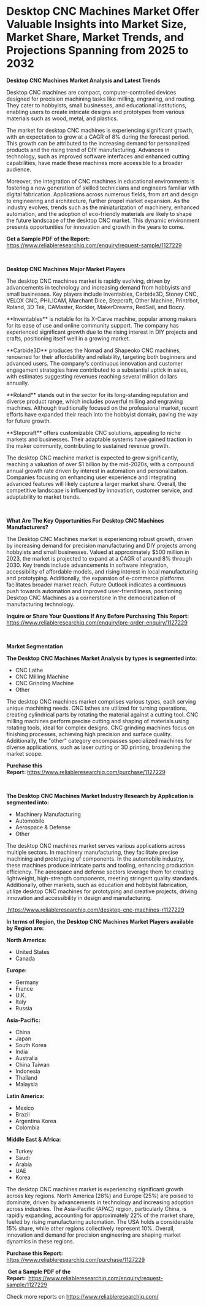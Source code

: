<p><h1>Desktop CNC Machines Market Offer Valuable Insights into Market Size, Market Share, Market Trends, and Projections Spanning from 2025 to 2032</h1></p><p><strong>Desktop CNC Machines Market Analysis and Latest Trends</strong></p>
<p><p>Desktop CNC machines are compact, computer-controlled devices designed for precision machining tasks like milling, engraving, and routing. They cater to hobbyists, small businesses, and educational institutions, enabling users to create intricate designs and prototypes from various materials such as wood, metal, and plastics. </p><p>The market for desktop CNC machines is experiencing significant growth, with an expectation to grow at a CAGR of 8% during the forecast period. This growth can be attributed to the increasing demand for personalized products and the rising trend of DIY manufacturing. Advances in technology, such as improved software interfaces and enhanced cutting capabilities, have made these machines more accessible to a broader audience. </p><p>Moreover, the integration of CNC machines in educational environments is fostering a new generation of skilled technicians and engineers familiar with digital fabrication. Applications across numerous fields, from art and design to engineering and architecture, further propel market expansion. As the industry evolves, trends such as the miniaturization of machinery, enhanced automation, and the adoption of eco-friendly materials are likely to shape the future landscape of the desktop CNC market. This dynamic environment presents opportunities for innovation and growth in the years to come.</p></p>
<p><strong>Get a Sample PDF of the Report:&nbsp;</strong> <a href="https://www.reliableresearchiq.com/enquiry/request-sample/1127229?utm_campaign=3282&utm_medium=2&utm_source=Github&utm_content=ia&utm_term=10042025&utm_id=desktop-cnc-machines">https://www.reliableresearchiq.com/enquiry/request-sample/1127229</a></p>
<p>&nbsp;</p>
<p><strong>Desktop CNC Machines Major Market Players</strong></p>
<p><p>The desktop CNC machines market is rapidly evolving, driven by advancements in technology and increasing demand from hobbyists and small businesses. Key players include Inventables, Carbide3D, Stoney CNC, VELOX CNC, PHILICAM, Marchant Dice, Stepcraft, Other Machine, Printrbot, Roland, 3D Tek, CAMaster, Rockler, MakerDreams, RedSail, and Boxzy.</p><p>**Inventables** is notable for its X-Carve machine, popular among makers for its ease of use and online community support. The company has experienced significant growth due to the rising interest in DIY projects and crafts, positioning itself well in a growing market.</p><p>**Carbide3D** produces the Nomad and Shapeoko CNC machines, renowned for their affordability and reliability, targeting both beginners and advanced users. The company's continuous innovation and customer engagement strategies have contributed to a substantial uptick in sales, with estimates suggesting revenues reaching several million dollars annually.</p><p>**Roland** stands out in the sector for its long-standing reputation and diverse product range, which includes powerful milling and engraving machines. Although traditionally focused on the professional market, recent efforts have expanded their reach into the hobbyist domain, paving the way for future growth.</p><p>**Stepcraft** offers customizable CNC solutions, appealing to niche markets and businesses. Their adaptable systems have gained traction in the maker community, contributing to sustained revenue growth.</p><p>The desktop CNC machine market is expected to grow significantly, reaching a valuation of over $1 billion by the mid-2020s, with a compound annual growth rate driven by interest in automation and personalization. Companies focusing on enhancing user experience and integrating advanced features will likely capture a larger market share. Overall, the competitive landscape is influenced by innovation, customer service, and adaptability to market trends.</p></p>
<p>&nbsp;</p>
<p><strong>What Are The Key Opportunities For Desktop CNC Machines Manufacturers?</strong></p>
<p><p>The Desktop CNC Machines market is experiencing robust growth, driven by increasing demand for precision manufacturing and DIY projects among hobbyists and small businesses. Valued at approximately $500 million in 2023, the market is projected to expand at a CAGR of around 8% through 2030. Key trends include advancements in software integration, accessibility of affordable models, and rising interest in local manufacturing and prototyping. Additionally, the expansion of e-commerce platforms facilitates broader market reach. Future Outlook indicates a continuous push towards automation and improved user-friendliness, positioning Desktop CNC Machines as a cornerstone in the democratization of manufacturing technology.</p></p>
<p><strong>Inquire or Share Your Questions If Any Before Purchasing This Report:</strong> <a href="https://www.reliableresearchiq.com/enquiry/pre-order-enquiry/1127229?utm_campaign=3282&utm_medium=2&utm_source=Github&utm_content=ia&utm_term=10042025&utm_id=desktop-cnc-machines">https://www.reliableresearchiq.com/enquiry/pre-order-enquiry/1127229</a></p>
<p>&nbsp;</p>
<p><strong>Market Segmentation</strong></p>
<p><strong>The Desktop CNC Machines Market Analysis by types is segmented into:</strong></p>
<p><ul><li>CNC Lathe</li><li>CNC Milling Machine</li><li>CNC Grinding Machine</li><li>Other</li></ul></p>
<p><p>The desktop CNC machines market comprises various types, each serving unique machining needs. CNC lathes are utilized for turning operations, creating cylindrical parts by rotating the material against a cutting tool. CNC milling machines perform precise cutting and shaping of materials using rotating tools, ideal for complex designs. CNC grinding machines focus on finishing processes, achieving high precision and surface quality. Additionally, the "other" category encompasses specialized machines for diverse applications, such as laser cutting or 3D printing, broadening the market scope.</p></p>
<p><strong>Purchase this Report:&nbsp;</strong><a href="https://www.reliableresearchiq.com/purchase/1127229?utm_campaign=3282&utm_medium=2&utm_source=Github&utm_content=ia&utm_term=10042025&utm_id=desktop-cnc-machines">https://www.reliableresearchiq.com/purchase/1127229</a></p>
<p>&nbsp;</p>
<p><strong>The Desktop CNC Machines Market Industry Research by Application is segmented into:</strong></p>
<p><ul><li>Machinery Manufacturing</li><li>Automobile</li><li>Aerospace & Defense</li><li>Other</li></ul></p>
<p><p>The desktop CNC machines market serves various applications across multiple sectors. In machinery manufacturing, they facilitate precise machining and prototyping of components. In the automobile industry, these machines produce intricate parts and tooling, enhancing production efficiency. The aerospace and defense sectors leverage them for creating lightweight, high-strength components, meeting stringent quality standards. Additionally, other markets, such as education and hobbyist fabrication, utilize desktop CNC machines for prototyping and creative projects, driving innovation and accessibility in design and manufacturing.</p></p>
<p><a href="https://www.reliableresearchiq.com/desktop-cnc-machines-r1127229?utm_campaign=3282&utm_medium=2&utm_source=Github&utm_content=ia&utm_term=10042025&utm_id=desktop-cnc-machines">&nbsp;https://www.reliableresearchiq.com/desktop-cnc-machines-r1127229</a></p>
<p><strong>In terms of Region, the Desktop CNC Machines Market Players available by Region are:</strong></p>
<p>
    <p> <strong> North America: </strong>
        <ul>
            <li>United States</li>
            <li>Canada</li>
        </ul>
        </p> 
    <p> <strong> Europe: </strong>
        <ul>
            <li>Germany</li>
            <li>France</li>
            <li>U.K.</li>
            <li>Italy</li>
            <li>Russia</li>
        </ul>
        </p> 
    <p> <strong> Asia-Pacific: </strong>
        <ul>
            <li>China</li>
            <li>Japan</li>
            <li>South Korea</li>
            <li>India</li>
            <li>Australia</li>
            <li>China Taiwan</li>
            <li>Indonesia</li>
            <li>Thailand</li>
            <li>Malaysia</li>
        </ul>
        </p> 
    <p> <strong> Latin America: </strong>
        <ul>
            <li>Mexico</li>
            <li>Brazil</li>
            <li>Argentina Korea</li>
            <li>Colombia</li>
        </ul>
        </p> 
    <p> <strong> Middle East & Africa: </strong>
        <ul>
            <li>Turkey</li>
            <li>Saudi</li>
            <li>Arabia</li>
            <li>UAE</li>
            <li>Korea</li>
        </ul>
    </p>
    </p>
<p><p>The desktop CNC machines market is experiencing significant growth across key regions. North America (28%) and Europe (25%) are poised to dominate, driven by advancements in technology and increasing adoption across industries. The Asia-Pacific (APAC) region, particularly China, is rapidly expanding, accounting for approximately 22% of the market share, fueled by rising manufacturing automation. The USA holds a considerable 15% share, while other regions collectively represent 10%. Overall, innovation and demand for precision engineering are shaping market dynamics in these regions.</p></p>
<p><strong>Purchase this Report: </strong><a href="https://www.reliableresearchiq.com/purchase/1127229?utm_campaign=3282&utm_medium=2&utm_source=Github&utm_content=ia&utm_term=10042025&utm_id=desktop-cnc-machines">https://www.reliableresearchiq.com/purchase/1127229</a></p>
<p>&nbsp;<strong>Get a Sample PDF of the Report:&nbsp;&nbsp;</strong><a href="https://www.reliableresearchiq.com/enquiry/request-sample/1127229?utm_campaign=3282&utm_medium=2&utm_source=Github&utm_content=ia&utm_term=10042025&utm_id=desktop-cnc-machines">https://www.reliableresearchiq.com/enquiry/request-sample/1127229</a></p>
<p><strong></strong></p>
<p>Check more reports on <a href="https://www.reliableresearchiq.com/?utm_campaign=3282&utm_medium=2&utm_source=Github&utm_content=ia&utm_term=10042025&utm_id=desktop-cnc-machines">https://www.reliableresearchiq.com/</a></p>